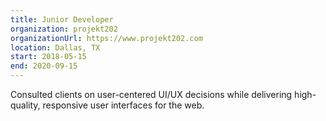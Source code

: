 ```yaml
---
title: Junior Developer
organization: projekt202
organizationUrl: https://www.projekt202.com
location: Dallas, TX
start: 2018-05-15
end: 2020-09-15
---
```


Consulted clients on user-centered UI/UX decisions while delivering high-quality, responsive user interfaces for the web.
